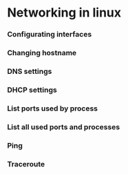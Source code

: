 # Networking in linux

### Configurating interfaces
### Changing hostname
### DNS settings
### DHCP settings

### List ports used by process
### List all used ports and processes

### Ping
### Traceroute
